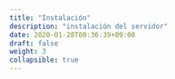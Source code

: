 ```yaml
---
title: "Instalación"
description: "instalación del servidor"
date: 2020-01-28T00:36:39+09:00
draft: false
weight: 3
collapsible: true
---
```

